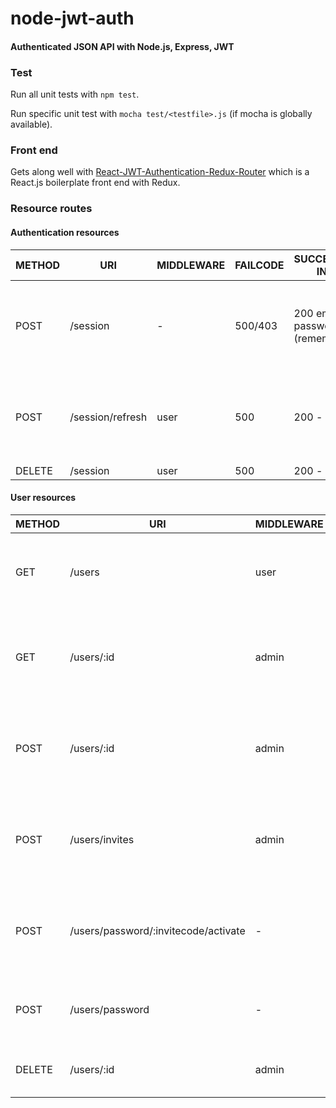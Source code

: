 node-jwt-auth
===================
#### Authenticated JSON API with Node.js, Express, JWT

### Test
Run all unit tests with `npm test`.

Run specific unit test with `mocha test/<testfile>.js` (if mocha is globally available).

### Front end
Gets along well with [React-JWT-Authentication-Redux-Router](https://github.com/JohanGustafsson91/React-JWT-Authentication-Redux-Router) which is a React.js boilerplate front end with Redux.

### Resource routes

#### Authentication resources
|METHOD    |URI                           |MIDDLEWARE  |FAILCODE   |SUCCESSCODE  INPUT                         |OUTPUT
|----------|------------------------------|------------|-----------|-------------------------------------------|-----------------------------------------------------------------
|POST      |/session                      |-           |500/403    |200          email, password, (remember)   |{user: {id, email, name, role}, auth: {token, (code, id)}}
|POST      |/session/refresh              |user        |500        |200          -                             |{user: {id, email, name, role}, auth: {token, (code, id)}}
|DELETE    |/session                      |user        |500        |200          -                             |{message}

#### User resources
|METHOD    |URI                                   |MIDDLEWARE  |FAILCODE   |SUCCESSCODE  |INPUT                                                             |OUTPUT
|----------|--------------------------------------|------------|-----------|-------------|------------------------------------------------------------------|-----------------------------------------------------------------
|GET       |/users                                |user        |500/400    |200          |?q=<name>&startFrom=<number>&limit=100 (15 default, max is 100)   |[{name email role category createdAt updatedAt id}, ... ]
|GET       |/users/:id                            |admin       |500        |200          |-                                                                 |{email, name, phone, id, role, category: {id, name, parent}}
|POST      |/users/:id                            |admin       |422        |200          |email, role, name, phone category                                 |{email, name, phone, id, role, category: {id, name, parent}}
|POST      |/users/invites                        |admin       |500/400    |201          |email, name, phone, category                                      |{email, name, phone, id, role, category: {id, name, parent}}
|POST      |/users/password/:invitecode/activate  |-           |500/422    |200          |password (8-100 chars)                                            |{email, name, phone, id, role, category: {id, name, parent}}
|POST      |/users/password                       |-           |500        |200          |email                                                             |{message: 'Password change request sent'}
|DELETE    |/users/:id                            |admin       |500        |200          |The user ID to 'remove'                                           |{message: 'The user has been inactivated'}
